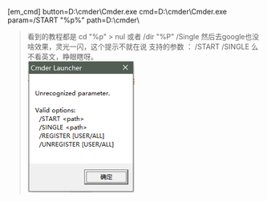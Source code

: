 [em_cmd]
button=D:\cmder\Cmder.exe
cmd=D:\cmder\Cmder.exe
param=/START  "%p%"
path=D:\cmder\

> 看到的教程都是 cd "%p" > nul 或者 /dir "%P" /Single
> 然后去google也没啥效果，灵光一闪，这个提示不就在说
> 支持的参数 ：  /START  /SINGLE 么
> 不看英文，睁眼瞎呀。  
> ![弹错截图](error_cmder.png)